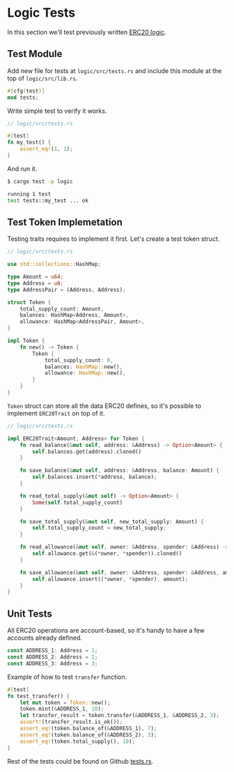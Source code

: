 # Logic Tests
In this section we'll test previously written [ERC20 logic](logic).

## Test Module
Add new file for tests at `logic/src/tests.rs` and include this module at the top of `logic/src/lib.rs`.
```rust
#[cfg(test)]
mod tests;
```
Write simple test to verify it works.
```rust
// logic/src/tests.rs

#[test]
fn my_test() {
    assert_eq!(1, 1);
}
```
And run it.
```bash
$ cargo test -p logic

running 1 test
test tests::my_test ... ok
```

## Test Token Implemetation
Testing traits requires to implement it first. Let's create a test token struct.
```rust
// logic/src/tests.rs

use std::collections::HashMap;

type Amount = u64;
type Address = u8;
type AddressPair = (Address, Address);

struct Token {
    total_supply_count: Amount,
    balances: HashMap<Address, Amount>,
    allowance: HashMap<AddressPair, Amount>,
}

impl Token {
    fn new() -> Token {
        Token {
            total_supply_count: 0,
            balances: HashMap::new(),
            allowance: HashMap::new(),
        }
    }
}
```
`Token` struct can store all the data ERC20 defines, so it's possible to implement `ERC20Trait` on top of it.
```rust
// logic/src/tests.rs

impl ERC20Trait<Amount, Address> for Token {
    fn read_balance(&mut self, address: &Address) -> Option<Amount> {
        self.balances.get(address).cloned()
    }

    fn save_balance(&mut self, address: &Address, balance: Amount) {
        self.balances.insert(*address, balance);
    }

    fn read_total_supply(&mut self) -> Option<Amount> {
        Some(self.total_supply_count)
    }

    fn save_total_supply(&mut self, new_total_supply: Amount) {
        self.total_supply_count = new_total_supply;
    }

    fn read_allowance(&mut self, owner: &Address, spender: &Address) -> Option<Amount> {
        self.allowance.get(&(*owner, *spender)).cloned()
    }

    fn save_allowance(&mut self, owner: &Address, spender: &Address, amount: Amount) {
        self.allowance.insert((*owner, *spender), amount);
    }
}
```

## Unit Tests
All ERC20 operations are account-based, so it's handy to have a few accounts already defined.
```rust
const ADDRESS_1: Address = 1;
const ADDRESS_2: Address = 2;
const ADDRESS_3: Address = 3;
```
Example of how to test `transfer` function.
```rust
#[test]
fn test_transfer() {
    let mut token = Token::new();
    token.mint(&ADDRESS_1, 10);
    let transfer_result = token.transfer(&ADDRESS_1, &ADDRESS_2, 3);
    assert!(transfer_result.is_ok());
    assert_eq!(token.balance_of(&ADDRESS_1), 7);
    assert_eq!(token.balance_of(&ADDRESS_2), 3);
    assert_eq!(token.total_supply(), 10);
}
```
Rest of the tests could be found on Github [tests.rs](https://github.com/CasperLabs/erc20/blob/master/logic/src/tests.rs).
